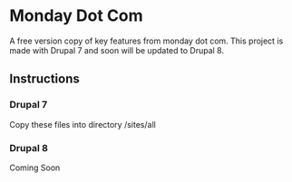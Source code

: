 # Monday Dot Com

A free version copy of key features from monday dot com. This project is made with Drupal 7 and soon will be updated to Drupal 8.

## Instructions

### Drupal 7

Copy these files into directory /sites/all

### Drupal 8

Coming Soon
